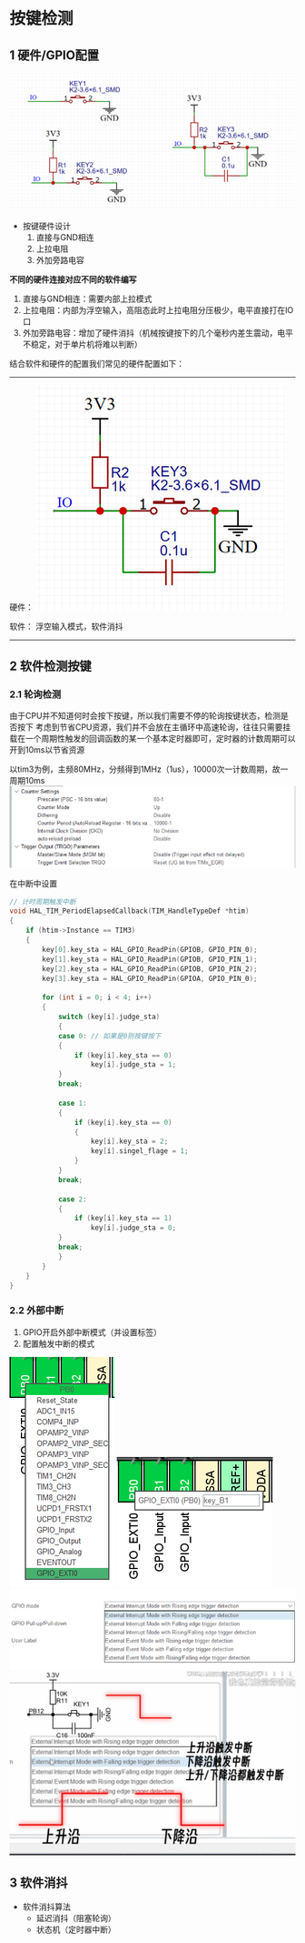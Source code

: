 # 按键检测

## 1 硬件/GPIO配置

![alt text](image-1.png)

- 按键硬件设计
  1. 直接与GND相连
  2. 上拉电阻
  3. 外加旁路电容

**不同的硬件连接对应不同的软件编写**

1. 直接与GND相连：需要内部上拉模式
2. 上拉电阻：内部为浮空输入，高阻态此时上拉电阻分压极少，电平直接打在IO口
3. 外加旁路电容：增加了硬件消抖（机械按键按下的几个毫秒内差生震动，电平不稳定，对于单片机将难以判断）

结合软件和硬件的配置我们常见的硬件配置如下：

---

硬件：
![alt text](image-2.png)

软件：
浮空输入模式，软件消抖

---



## 2 软件检测按键

### 2.1 轮询检测

由于CPU并不知道何时会按下按键，所以我们需要不停的轮询按键状态，检测是否按下
考虑到节省CPU资源，我们并不会放在主循环中高速轮询，往往只需要挂载在一个周期性触发的回调函数的某一个基本定时器即可，定时器的计数周期可以开到10ms以节省资源

以tim3为例，主频80MHz，分频得到1MHz（1us），10000次一计数周期，故一周期10ms
![alt text](image.png)

在中断中设置

```c
// 计时周期触发中断
void HAL_TIM_PeriodElapsedCallback(TIM_HandleTypeDef *htim)
{
    if (htim->Instance == TIM3)
    {
        key[0].key_sta = HAL_GPIO_ReadPin(GPIOB, GPIO_PIN_0);
        key[1].key_sta = HAL_GPIO_ReadPin(GPIOB, GPIO_PIN_1);
        key[2].key_sta = HAL_GPIO_ReadPin(GPIOB, GPIO_PIN_2);
        key[3].key_sta = HAL_GPIO_ReadPin(GPIOA, GPIO_PIN_0);

        for (int i = 0; i < 4; i++)
        {
            switch (key[i].judge_sta)
            {
            case 0: // 如果是0则按键按下
            {
                if (key[i].key_sta == 0)
                    key[i].judge_sta = 1;
            }
            break;

            case 1:
            {
                if (key[i].key_sta == 0)
                {
                    key[i].key_sta = 2;
                    key[i].singel_flage = 1;
                }
            }
            break;

            case 2:
            {
                if (key[i].key_sta == 1)
                    key[i].judge_sta = 0;
            }
            break;
            }
        }
    }
}
```


### 2.2 外部中断

1. GPIO开启外部中断模式（并设置标签）
2. 配置触发中断的模式

![alt text](image-3.png)
![alt text](image-4.png)
![alt text](image-5.png)
![alt text](image-6.png)

## 3 软件消抖

- 软件消抖算法
  - 延迟消抖（阻塞轮询）
  - 状态机（定时器中断）
